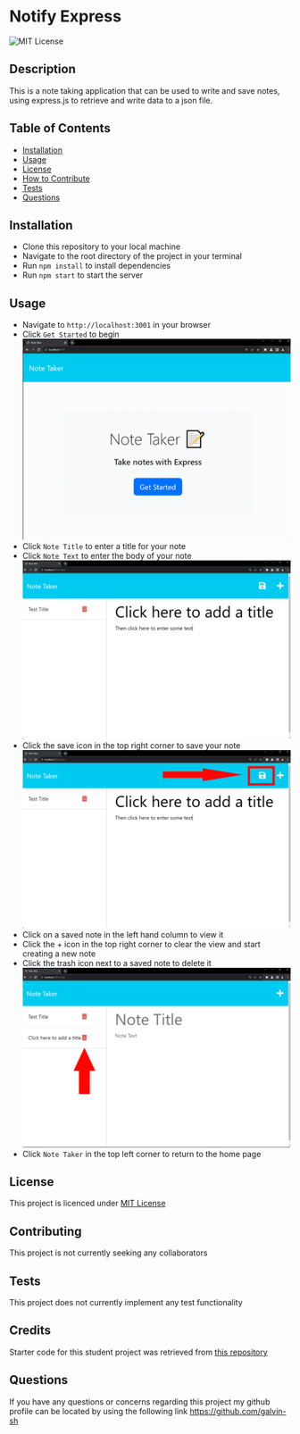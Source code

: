 # Notify Express

![MIT License](https://img.shields.io/badge/License-MIT%20License-blue)

## Description

This is a note taking application that can be used to write and save notes, using express.js to retrieve and write data to a json file.

## Table of Contents

-   [Installation](#installation)
-   [Usage](#usage)
-   [License](#license)
-   [How to Contribute](#contributing)
-   [Tests](#tests)
-   [Questions](#questions)

## Installation

-   Clone this repository to your local machine
-   Navigate to the root directory of the project in your terminal
-   Run `npm install` to install dependencies
-   Run `npm start` to start the server

## Usage

-   Navigate to `http://localhost:3001` in your browser
-   Click `Get Started` to begin
    ![demonstration of application hopmepage](./demo/demo-1.png)
-   Click `Note Title` to enter a title for your note
-   Click `Note Text` to enter the body of your note
    ![demonstration of the note taking function](./demo/demo-2.png)
-   Click the save icon in the top right corner to save your note
    ![demonstration of how to save a note](./demo/demo-3.png)
-   Click on a saved note in the left hand column to view it
-   Click the + icon in the top right corner to clear the view and start creating a new note
-   Click the trash icon next to a saved note to delete it
    ![demonstration of how to delete a note](./demo/demo-4.png)
-   Click `Note Taker` in the top left corner to return to the home page

## License

This project is licenced under [MIT License](https://choosealicense.com/licenses/mit)

## Contributing

This project is not currently seeking any collaborators

## Tests

This project does not currently implement any test functionality

## Credits

Starter code for this student project was retrieved from [this repository](https://github.com/coding-boot-camp/miniature-eureka)

## Questions

If you have any questions or concerns regarding this project my github profile can be located by using the following link
https://github.com/galvin-sh

